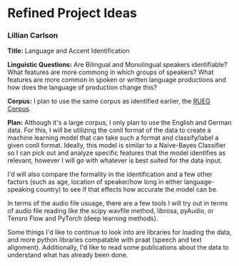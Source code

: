 # Refined Project Ideas
### Lillian Carlson
**Title:** Language and Accent Identification

**Linguistic Questions:** Are Bilingual and Monolingual speakers identifiable? What features are more commong in which groups of speakers? What features are more common in spoken or written language productions and how does the language of production change this?

**Corpus:** I plan to use the same corpus as identified earlier, the [RUEG Corpus](https://zenodo.org/records/3765218).

**Plan:** Although it's a large corpus, I only plan to use the English and German data. For this, I will be utilizing the conll format of the data to create a machine learning model that can take such a format and classify/label a given conll format. Ideally, this model is similar to a Naive-Bayes Classifier so I can pick out and analyze specific features that the model identifies as relevant, however I will go with whatever is best suited for the data input.

I'd will also compare the formality in the identification and a few other factors (such as age, location of speaker/how long in either language-speaking country) to see if that effects how accurate the model can be. 

In terms of the audio file usuage, there are a few tools I will try out in terms of audio file reading like the scipy wavfile method, librosa, pyAudio, or Tensro Flow and PyTorch (deep learning methods).

Some things I'd like to continue to look into are libraries for loading the data, and more python libraries compatable with praat (speech and text alignment). Additionally, I'd like to read some publications about the data to understand what has already been done.